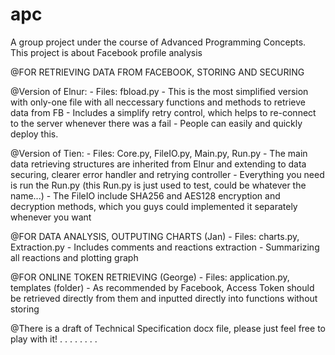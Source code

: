 # apc
A group project under the course of Advanced Programming Concepts. This project is about Facebook profile analysis

@FOR RETRIEVING DATA FROM FACEBOOK, STORING AND SECURING

@Version of Elnur:
    - Files: fbload.py
    - This is the most simplified version with only-one file with all neccessary functions and methods to retrieve data from FB
    - Includes a simplify retry control, which helps to re-connect to the server whenever there was a fail
    - People can easily and quickly deploy this.

@Version of Tien:
    - Files: Core.py, FileIO.py, Main.py, Run.py
    - The main data retrieving structures are inherited from Elnur and extending to data securing, clearer error handler and retrying controller
    - Everything you need is run the Run.py (this Run.py is just used to test, could be whatever the name...)
    - The FileIO include SHA256 and AES128 encryption and decryption methods, which you guys could implemented it separately whenever you want

@FOR DATA ANALYSIS, OUTPUTING CHARTS (Jan)
    - Files: charts.py, Extraction.py
    - Includes comments and reactions extraction
    - Summarizing all reactions and plotting graph

@FOR ONLINE TOKEN RETRIEVING (George)
    - Files: application.py, templates (folder)
    - As recommended by Facebook, Access Token should be retrieved directly from them and inputted directly into functions without storing


@There is a draft of Technical Specification docx file, please just feel free to play with it!
. . . . . . . .